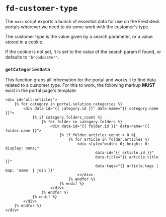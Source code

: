# `fd-customer-type`

The `main` script exports a bunch of essential data for use on the Freshdesk portals wherever we need to do some work with the customer's type.

The customer type is the value given by a search parameter, or a value stored in a cookie.

If the cookie is not set, it is set to the value of the search param if found, or defaults to `'broadcaster'`.

### `getCategoriesData`

This function grabs all information for the portal and works it to find data related to a customer type. For this to work, the following markup **MUST** exist in the portal page's template:

```liquid
<div id="all-articles">
    {% for category in portal.solution_categories %}
        <div data-id="{{ category.id }}" data-name="{{ category.name }}">
            {% if category.folders_count %}
                {% for folder in category.folders %}
                    <div data-id="{{ folder.id }}" data-name="{{ folder.name }}">
                        {% if folder.articles_count > 0 %}
                            {% for article in folder.articles %}
                                <div style="width: 0; height: 0; display: none;"
                                        data-id="{{ article.id }}"
                                        data-title="{{ article.title }}"
                                        data-tags="{{ article.tags | map: 'name' | join }}"
                                ></div>
                            {% endfor %}
                        {% endif %}
                    </div>
                {% endfor %}
            {% endif %}
        </div>
    {% endfor %}
</div>
```
